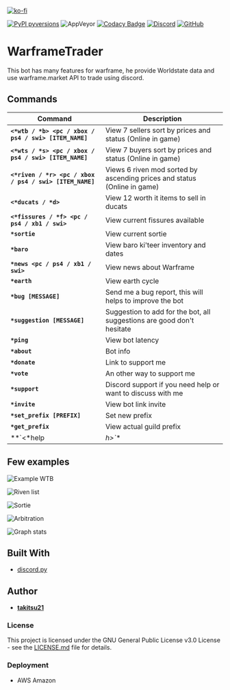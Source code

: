 

[![ko-fi](https://www.ko-fi.com/img/githubbutton_sm.svg)](https://ko-fi.com/U7U1RSV5) 

[![PyPI pyversions](https://img.shields.io/badge/python-3.7-blue)](https://www.python.org/)  ![AppVeyor](https://img.shields.io/appveyor/ci/takitsu21/WarframeTrader) [![Codacy Badge](https://api.codacy.com/project/badge/Grade/1f714471f70140e3a551936af53e9ea9)](https://app.codacy.com/app/takitsu21/WarframeTrader?utm_source=github.com&utm_medium=referral&utm_content=takitsu21/WarframeTrader&utm_campaign=Badge_Grade_Dashboard) [![Discord](https://img.shields.io/discord/556268083681951759?color=blue&label=discord)](http://discord.gg/wTxbQYb) [![GitHub](https://img.shields.io/github/license/takitsu21/WarframeTrader)](LICENCE)

# WarframeTrader

This bot has many features for warframe, he provide Worldstate data and use warframe.market API to trade using discord.

## Commands

| Command | Description |
| ------- | ----------- |
| **`<*wtb / *b> <pc / xbox / ps4 / swi> [ITEM_NAME]`** | View 7 sellers sort by prices and status (Online in game) |
| **`<*wts / *s> <pc / xbox / ps4 / swi> [ITEM_NAME]`** | View 7 buyers sort by prices and status (Online in game) |
| **`<*riven / *r> <pc / xbox / ps4 / swi> [ITEM_NAME]`** | Views 6 riven mod sorted by ascending prices and status (Online in game) |
| **`<*ducats / *d>`** | View 12 worth it items to sell in ducats |
| **`<*fissures / *f> <pc / ps4 / xb1 / swi>`** | View current fissures available |
| **`*sortie`** | View current sortie |
| **`*baro`** | View baro ki'teer inventory and dates |
| **`*news <pc / ps4 / xb1 / swi>`** | View news about Warframe |
| **`*earth`** | View earth cycle |
| **`*bug [MESSAGE]`** | Send me a bug report, this will helps to improve the bot |
| **`*suggestion [MESSAGE]`** | Suggestion to add for the bot, all suggestions are good don't hesitate |
| **`*ping`** | View bot latency |
| **`*about`** | Bot info |
| **`*donate`** | Link to support me |
| **`*vote`** | An other way to support me |
| **`*support`** | Discord support if you need help or want to discuss with me |
| **`*invite`** | View bot link invite |
| **`*set_prefix [PREFIX]`** | Set new prefix |
| **`*get_prefix`** | View actual guild prefix |
| **`<*help | *h>`** | View bot commands |

## Few examples

![Example WTB ](https://i.imgur.com/lxGf1yV.png)

![Riven list](https://i.imgur.com/9snGQwF.png)

![Sortie](https://i.imgur.com/65B1kYU.png)

![Arbitration](https://i.imgur.com/w7UUkbk.png)

![Graph stats](https://i.imgur.com/XbKNADB.png)

## Built With

* [discord.py](https://discordpy.readthedocs.io/en/latest/)

## Author

* [**takitsu21**](https://github.com/takitsu21/)

### License

This project is licensed under the GNU General Public License v3.0 License - see the [LICENSE.md](LICENSE) file for details.

### Deployment

* AWS Amazon

